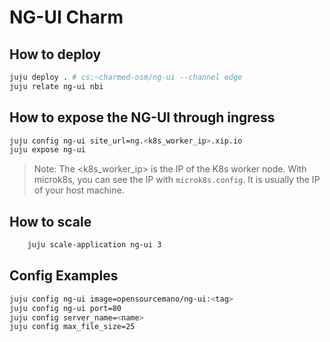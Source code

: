 <!-- #   Copyright 2020 Canonical Ltd.
#
#   Licensed under the Apache License, Version 2.0 (the "License");
#   you may not use this file except in compliance with the License.
#   You may obtain a copy of the License at
#
#       http://www.apache.org/licenses/LICENSE-2.0
#
#   Unless required by applicable law or agreed to in writing, software
#   distributed under the License is distributed on an "AS IS" BASIS,
#   WITHOUT WARRANTIES OR CONDITIONS OF ANY KIND, either express or implied.
#   See the License for the specific language governing permissions and
#   limitations under the License. -->

# NG-UI Charm

## How to deploy

```bash
juju deploy . # cs:~charmed-osm/ng-ui --channel edge
juju relate ng-ui nbi
```

## How to expose the NG-UI through ingress

```bash
juju config ng-ui site_url=ng.<k8s_worker_ip>.xip.io
juju expose ng-ui
```

> Note: The <k8s_worker_ip> is the IP of the K8s worker node. With microk8s, you can see the IP with `microk8s.config`. It is usually the IP of your host machine.

## How to scale

```bash
    juju scale-application ng-ui 3
```


## Config Examples

```bash
juju config ng-ui image=opensourcemano/ng-ui:<tag>
juju config ng-ui port=80
juju config server_name=<name>
juju config max_file_size=25
```
